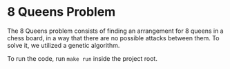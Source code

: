 # 8 Queens Problem

The 8 Queens problem consists of finding an arrangement for 8 queens in a chess board, in a way that there are no possible attacks between them. To solve it, we utilized a genetic algorithm.

To run the code, run `make run` inside the project root.
